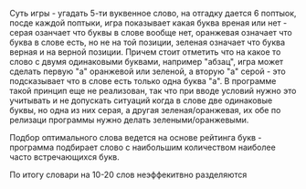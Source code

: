 Суть игры - угадать 5-ти вуквенное слово, на отгадку дается 6 поптыок, посде каждой поптыки, игра показывает какая буква
вреная или нет - серая озанчает что буквы в слове вообще нет, оранжевая означает что буква в слове есть, но не на той
позиции, зеленая означает что буква верная и на верной позиции. Причем стоит отметить что на какое то слово с двумя
одинаковыми буквами, например "абзац", игра может сделать первую "а" оранжевой или зеленой, а вторую "а" серой - это
подсказывает что в слове есть только одна буква "а". В программе такой принцип еще не реализован, так что при вводе
условий нужно это учитывать и не допускать ситуаций когда в слове две одинаковые буквы, но одна из них серая, а другая
зеленая/оранжевая, их обе по релизаци программы нужно делать зелеными/оранжевыми.

Подбор оптимального слова ведется на основе рейтинга букв - программа подбирает слово с наибольшим количеством наиболее
часто встречающихся букв.

По итогу словари на 10-20 слов неэффекитвно разделяются
